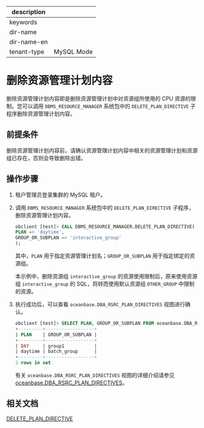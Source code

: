 |description||
|---|---|
|keywords||
|dir-name||
|dir-name-en||
|tenant-type|MySQL Mode|

# 删除资源管理计划内容

删除资源管理计划内容即是删除资源管理计划中对资源组所使用的 CPU 资源的限制。您可以调用 `DBMS_RESOURCE_MANAGER` 系统包中的 `DELETE_PLAN_DIRECTIVE` 子程序删除资源管理计划内容。

## 前提条件

删除资源管理计划内容前，请确认资源管理计划内容中相关的资源管理计划和资源组已存在，否则会导致删除出错。

## 操作步骤

1. 租户管理员登录集群的 MySQL 租户。

2. 调用 `DBMS_RESOURCE_MANAGER` 系统包中的 `DELETE_PLAN_DIRECTIVE` 子程序，删除资源管理计划内容。

   ```sql
   obclient [test]> CALL DBMS_RESOURCE_MANAGER.DELETE_PLAN_DIRECTIVE(
   PLAN => 'daytime',
   GROUP_OR_SUBPLAN => 'interactive_group'
   );
   ```

   其中，`PLAN` 用于指定资源管理计划名；`GROUP_OR_SUBPLAN` 用于指定绑定的资源组。

   本示例中，删除资源组 `interactive_group` 的资源使用限制后，原来使用资源组 `interactive_group` 的 SQL，将转而使用默认资源组 `OTHER_GROUP` 中限制的资源。

3. 执行成功后，可以查看 `oceanbase.DBA_RSRC_PLAN_DIRECTIVES` 视图进行确认。

   ```sql
   obclient [test]> SELECT PLAN, GROUP_OR_SUBPLAN FROM oceanbase.DBA_RSRC_PLAN_DIRECTIVES;
   +---------+------------------+
   | PLAN    | GROUP_OR_SUBPLAN |
   +---------+------------------+
   | DAY     | group1           |
   | daytime | batch_group      |
   +---------+------------------+
   2 rows in set
   ```

   有关 `oceanbase.DBA_RSRC_PLAN_DIRECTIVES` 视图的详细介绍请参见 [oceanbase.DBA_RSRC_PLAN_DIRECTIVES](../../../../../700.reference/700.system-views/400.system-view-of-mysql-mode/200.dictionary-view-of-mysql-mode/13600.o-dba_rsrc_plan_directives.md)。

## 相关文档

[DELETE_PLAN_DIRECTIVE](../../../../../700.reference/500.sql-reference/300.pl-reference/200.pl-mysql/1000.pl-system-package-mysql/13300.dbms-resource-manager-mysql/700.delete-plan-directive-mysql.md)
